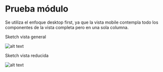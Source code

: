 # Prueba módulo

Se utiliza el enfoque desktop first, ya que la vista mobile contempla todo los componentes de la vista completa pero en una sola columna.

Sketch vista general

![alt text](http://img.fenixzone.net/i/CeGtpaV.png)

Sketch vista reducida

![alt text](http://img.fenixzone.net/i/23H1Vug.png)
